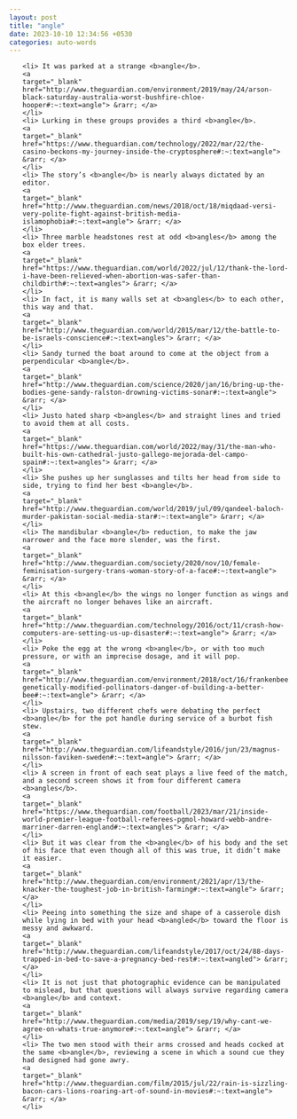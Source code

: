 ```yaml
---
layout: post
title: "angle"
date: 2023-10-10 12:34:56 +0530
categories: auto-words
---
```

<ol>

    <li> It was parked at a strange <b>angle</b>.
    <a 
    target="_blank" 
    href="http://www.theguardian.com/environment/2019/may/24/arson-black-saturday-australia-worst-bushfire-chloe-hooper#:~:text=angle"> &rarr; </a>
    </li>
    <li> Lurking in these groups provides a third <b>angle</b>.
    <a 
    target="_blank" 
    href="https://www.theguardian.com/technology/2022/mar/22/the-casino-beckons-my-journey-inside-the-cryptosphere#:~:text=angle"> &rarr; </a>
    </li>
    <li> The story’s <b>angle</b> is nearly always dictated by an editor.
    <a 
    target="_blank" 
    href="http://www.theguardian.com/news/2018/oct/18/miqdaad-versi-very-polite-fight-against-british-media-islamophobia#:~:text=angle"> &rarr; </a>
    </li>
    <li> Three marble headstones rest at odd <b>angles</b> among the box elder trees.
    <a 
    target="_blank" 
    href="https://www.theguardian.com/world/2022/jul/12/thank-the-lord-i-have-been-relieved-when-abortion-was-safer-than-childbirth#:~:text=angles"> &rarr; </a>
    </li>
    <li> In fact, it is many walls set at <b>angles</b> to each other, this way and that.
    <a 
    target="_blank" 
    href="http://www.theguardian.com/world/2015/mar/12/the-battle-to-be-israels-conscience#:~:text=angles"> &rarr; </a>
    </li>
    <li> Sandy turned the boat around to come at the object from a perpendicular <b>angle</b>.
    <a 
    target="_blank" 
    href="http://www.theguardian.com/science/2020/jan/16/bring-up-the-bodies-gene-sandy-ralston-drowning-victims-sonar#:~:text=angle"> &rarr; </a>
    </li>
    <li> Justo hated sharp <b>angles</b> and straight lines and tried to avoid them at all costs.
    <a 
    target="_blank" 
    href="https://www.theguardian.com/world/2022/may/31/the-man-who-built-his-own-cathedral-justo-gallego-mejorada-del-campo-spain#:~:text=angles"> &rarr; </a>
    </li>
    <li> She pushes up her sunglasses and tilts her head from side to side, trying to find her best <b>angle</b>.
    <a 
    target="_blank" 
    href="http://www.theguardian.com/world/2019/jul/09/qandeel-baloch-murder-pakistan-social-media-star#:~:text=angle"> &rarr; </a>
    </li>
    <li> The mandibular <b>angle</b> reduction, to make the jaw narrower and the face more slender, was the first.
    <a 
    target="_blank" 
    href="http://www.theguardian.com/society/2020/nov/10/female-feminisation-surgery-trans-woman-story-of-a-face#:~:text=angle"> &rarr; </a>
    </li>
    <li> At this <b>angle</b> the wings no longer function as wings and the aircraft no longer behaves like an aircraft.
    <a 
    target="_blank" 
    href="http://www.theguardian.com/technology/2016/oct/11/crash-how-computers-are-setting-us-up-disaster#:~:text=angle"> &rarr; </a>
    </li>
    <li> Poke the egg at the wrong <b>angle</b>, or with too much pressure, or with an imprecise dosage, and it will pop.
    <a 
    target="_blank" 
    href="http://www.theguardian.com/environment/2018/oct/16/frankenbees-genetically-modified-pollinators-danger-of-building-a-better-bee#:~:text=angle"> &rarr; </a>
    </li>
    <li> Upstairs, two different chefs were debating the perfect <b>angle</b> for the pot handle during service of a burbot fish stew.
    <a 
    target="_blank" 
    href="http://www.theguardian.com/lifeandstyle/2016/jun/23/magnus-nilsson-faviken-sweden#:~:text=angle"> &rarr; </a>
    </li>
    <li> A screen in front of each seat plays a live feed of the match, and a second screen shows it from four different camera <b>angles</b>.
    <a 
    target="_blank" 
    href="https://www.theguardian.com/football/2023/mar/21/inside-world-premier-league-football-referees-pgmol-howard-webb-andre-marriner-darren-england#:~:text=angles"> &rarr; </a>
    </li>
    <li> But it was clear from the <b>angle</b> of his body and the set of his face that even though all of this was true, it didn’t make it easier.
    <a 
    target="_blank" 
    href="http://www.theguardian.com/environment/2021/apr/13/the-knacker-the-toughest-job-in-british-farming#:~:text=angle"> &rarr; </a>
    </li>
    <li> Peeing into something the size and shape of a casserole dish while lying in bed with your head <b>angled</b> toward the floor is messy and awkward.
    <a 
    target="_blank" 
    href="http://www.theguardian.com/lifeandstyle/2017/oct/24/88-days-trapped-in-bed-to-save-a-pregnancy-bed-rest#:~:text=angled"> &rarr; </a>
    </li>
    <li> It is not just that photographic evidence can be manipulated to mislead, but that questions will always survive regarding camera <b>angle</b> and context.
    <a 
    target="_blank" 
    href="http://www.theguardian.com/media/2019/sep/19/why-cant-we-agree-on-whats-true-anymore#:~:text=angle"> &rarr; </a>
    </li>
    <li> The two men stood with their arms crossed and heads cocked at the same <b>angle</b>, reviewing a scene in which a sound cue they had designed had gone awry.
    <a 
    target="_blank" 
    href="http://www.theguardian.com/film/2015/jul/22/rain-is-sizzling-bacon-cars-lions-roaring-art-of-sound-in-movies#:~:text=angle"> &rarr; </a>
    </li>